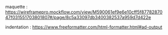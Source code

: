 maquette : https://wireframepro.mockflow.com/view/M590061ef9e6e10cff5f8778287047f031551703801807#/page/8c5a33097db3400382537a959d7d422e

indentation : https://www.freeformatter.com/html-formatter.html#ad-output
